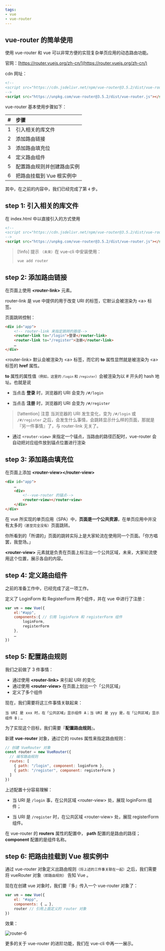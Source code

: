 ```yaml
---
tags: 
- vue
- vue-router
---
```


## vue-router 的简单使用

使用 vue-router 和 vue 可以非常方便的实现复杂单页应用的动态路由功能。

官网：[https://router.vuejs.org/zh-cn/](https://router.vuejs.org/zh-cn/)

cdn 网址：

```html
<!--
<script src="https://cdn.jsdelivr.net/npm/vue-router@3.5.2/dist/vue-router.js"></script>
-->
<script src="https://unpkg.com/vue-router@3.5.2/dist/vue-router.js"></script>
```

vue-router 基本使用步骤如下：

| # | 步骤 |
| -: | :- |
|1| 引入相关的库文件 |
|2| 添加路由链接|
|3| 添加路由填充位|
|4| 定义路由组件 |
|5| 配置路由规则并创建路由实例|
|6| 把路由挂载到 Vue 根实例中|

其中，在之前的内容中，我们已经完成了第 `4` 步。

## step 1: 引入相关的库文件

在 index.html 中以直接引入的方式使用

```html
<!--
<script src="https://cdn.jsdelivr.net/npm/vue-router@3.5.2/dist/vue-router.js"></script>
-->
<script src="https://unpkg.com/vue-router@3.5.2/dist/vue-router.js"></script>
```

> [!info] 提示
> <small>（未来）</small>在 vue-cli 中安装使用：
> 
> ```bash
> vue add router
> ```

## step 2: 添加路由链接

在页面上使用 **\<router-link\>** 元素。

router-link 是 vue 中提供的用于改变 URI 的标签，它默认会被渲染为 \<a\> 标签。

页面跳转控制：

``` html
<div id="app">
    <!-- router-link 来指定跳转的路径-->
    <router-link to="/login">登录</router-link>
    <router-link to="/register">注册</router-link>
    …
</div>
```

\<router-link> 默认会被渲染为 \<a> 标签，而它的 **to** 属性显然就是被渲染为 \<a> 标签的 **href** 属性。

**to** 属性的属性值<small>（例如，这里的 `/login` 和 `/register`）</small>会被渲染为以 # 开头的 hash 地址。也就是说

- 当点击 **登录** 时，浏览器的 URI 会变为 `/#/login`

- 当点击 **注册** 时，浏览器的 URI 会变为 `/#/register`

> [!attention] 注意
> 当浏览器的 URI 发生变化，变为 `/#/login` 或 `/#/register` 之后，会发生什么事情，会跳转显示什么样的页面，那就是『另一件事情』了，与 router-link 无关了。


- 通过 `<router-view>` 来指定一个锚点，当路由的路径匹配时，vue-router 会自动把对应组件放到锚点位置进行渲染

## step 3: 添加路由填充位

在页面上添加 **\<router-view>\</router-view>**

``` html
<div id="app">
    …
    <div>
        <!--vue-router 的锚点-->
        <router-view></router-view>
    </div>
</div>
```

在 vue 所实现的单页应用（SPA）中，**页面是一个公共资源**，在单页应用中并没有太多的<small>（甚至完全没有）</small>页面跳转。

你所看到的「所谓的」页面的跳转实际上是大家轮流在使用同一个页面。「你方唱罢，我登场。」

**\<router-view>** 元素就是负责在页面上标注出一个公共区域，未来，大家轮流使用这个位置，展示各自的内容。

## step 4: 定义路由组件

之前的准备工作中，已经完成了这一项工作。

定义了 LoginForm 和 RegisterForm 两个组件，并在 vue 中进行了注册：

```js
var vm = new Vue({
    el:"#app",
    components:{ // 引用 loginForm 和 registerForm 组件
        loginForm,
        registerForm
    },
    …
})
```

## step 5: 配置路由规则

我们之前做了 3 件事情：

- 通过使用 **\<router-link>** 来引起 URI 的变化
- 通过使用 **\<router-view>** 在页面上划出一个「公共区域」
- 定义了多个组件

现在，我们需要将这三件事情关联起来：

    当 URI 是 xxx 时，在「公共区域」显示组件 A；当 URI 是 yyy 是，在「公共区域」显示组件 B；…

为了实现这个目标，我们需要『**配置路由规则**』。

新建 **vue-router** 对象，通过它的 routes 属性来指定路由规则：

```js
// 创建 VueRouter 对象
const router = new VueRouter({
  // 编写路由规则
  routes: [ 
    { path: "/login", component: loginForm },
    { path: "/register", component: registerForm }
  ]
})
```

上述配置十分容易理解：

- 当 URI 是 `/login` 事，在公共区域 \<router-view> 处，展现 loginForm 组件；

- 当 URI 是 `/register` 时，在公共区域 \<router-view> 处，展现 registerForm 组件。

在 vue-router 的 **routers** 属性的配置中， **path** 配置的是路由的路径；**component** 配置的是组件名称。


## step 6: 把路由挂载到 Vue 根实例中

通过 vue-router 对象定义出路由规则<small>（将上述的三件事关联在一起）</small>之后，我们需要将 vueRouter 对象<small>（即路由规则）</small> 告知 Vue 。

现在在创建 vue 对象时，我们要『多』传入一个 vue-router 对象了：


```js
var vm = new Vue({
    el: "#app",
    components: { … },
    router // 引用上面定义的 router 对象
})
```

效果：

![router-6](https://woniumd.oss-cn-hangzhou.aliyuncs.com/java/hemiao/20220322080424.gif)

更多的关于 vue-router 的进阶功能，我们在 vue-cli 中再一一展示。
